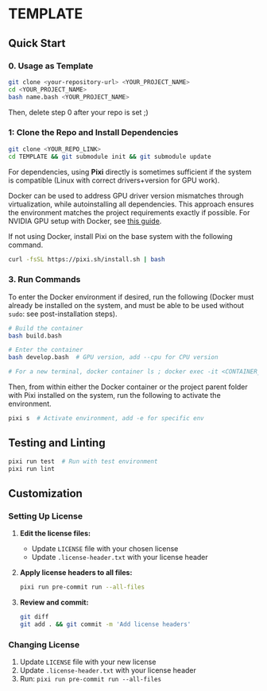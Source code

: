 # TEMPLATE

## Quick Start

### 0. Usage as Template

```bash
git clone <your-repository-url> <YOUR_PROJECT_NAME>
cd <YOUR_PROJECT_NAME>
bash name.bash <YOUR_PROJECT_NAME>
```

Then, delete step 0 after your repo is set  ;)


### 1: Clone the Repo and Install Dependencies

```bash
git clone <YOUR_REPO_LINK>
cd TEMPLATE && git submodule init && git submodule update
```

For dependencies, using **Pixi** directly is sometimes sufficient if the system is compatible
(Linux with correct drivers+version for GPU work).

Docker can be used to address GPU driver version mismatches through virtualization, while autoinstalling all dependencies.
This approach ensures the environment matches the project requirements exactly if possible.
For NVIDIA GPU setup with Docker, see [this guide](https://github.com/garylvov/dev_env/tree/main/setup_scripts/nvidia).

If not using Docker, install Pixi on the base system with the following command.

```bash
curl -fsSL https://pixi.sh/install.sh | bash
```

### 3. Run Commands

To enter the Docker environment if desired, run the following
(Docker must already be installed on the system, and must be able to be used without ``sudo``: see post-installation steps).

```bash
# Build the container
bash build.bash

# Enter the container
bash develop.bash  # GPU version, add --cpu for CPU version

# For a new terminal, docker container ls ; docker exec -it <CONTAINER_ID> -- bash
```

Then, from within either the Docker container or the project parent folder with Pixi installed on the system, run the following
to activate the environment.

```bash
pixi s  # Activate environment, add -e for specific env
```

## Testing and Linting

```bash
pixi run test  # Run with test environment
pixi run lint
```

## Customization

### Setting Up License

1. **Edit the license files:**
   - Update `LICENSE` file with your chosen license
   - Update `.license-header.txt` with your license header

2. **Apply license headers to all files:**
   ```bash
   pixi run pre-commit run --all-files
   ```

3. **Review and commit:**
   ```bash
   git diff
   git add . && git commit -m 'Add license headers'
   ```

### Changing License

1. Update `LICENSE` file with your new license
2. Update `.license-header.txt` with your license header
3. Run: `pixi run pre-commit run --all-files`
